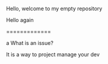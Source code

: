 Hello, welcome to my empty repository

Hello again 

=============

a What is an issue? 

It is a way to project manage your dev 